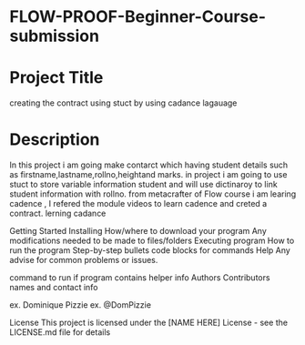 # FLOW-PROOF-Beginner-Course-submission
# Project Title
creating the contract using stuct by using cadance lagauage

# Description
In this project i am going make contarct which having student details such as firstname,lastname,rollno,heightand marks.
in project i am going to use stuct to store variable information student and will use dictinaroy to link student information with rollno.
from metacrafter of Flow course i am learing cadence , I refered the module videos to learn cadence and creted a contract. lerning cadance 

Getting Started
Installing
How/where to download your program
Any modifications needed to be made to files/folders
Executing program
How to run the program
Step-by-step bullets
code blocks for commands
Help
Any advise for common problems or issues.

command to run if program contains helper info
Authors
Contributors names and contact info

ex. Dominique Pizzie
ex. @DomPizzie

License
This project is licensed under the [NAME HERE] License - see the LICENSE.md file for details
